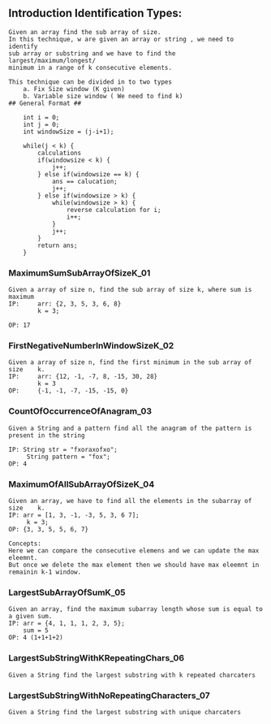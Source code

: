 ## Introduction Identification Types:

	Given an array find the sub array of size.
	In this technique, w are given an array or string , we need to identify 
	sub array or substring and we have to find the largest/maximum/longest/
	minimum in a range of k consecutive elements.
	
	This technique can be divided in to two types 
		a. Fix Size window (K given)
		b. Variable size window ( We need to find k)
	## General Format ##
		
		int i = 0;
		int j = 0;
		int windowSize = (j-i+1);
		
		while(j < k) {
			calculations
			if(windowsize < k) {
				j++;
			} else if(windowsize == k) {
				ans == calucation;
				j++;
			} else if(windowsize > k) {
				while(windowsize > k) {
					reverse calculation for i;
					i++;
				}
				j++;
			}
			return ans;
		}
		
### MaximumSumSubArrayOfSizeK_01
	Given a array of size n, find the sub array of size k, where sum is 	maximum
	IP: 	arr: {2, 3, 5, 3, 6, 8}
			k = 3;
	
	OP: 17
	
### FirstNegativeNumberInWindowSizeK_02
	Given a array of size n, find the first minimum in the sub array of size 	k.
	IP: 	arr: {12, -1, -7, 8, -15, 30, 28}
			k = 3
	OP:		{-1, -1, -7, -15, -15, 0}	

### CountOfOccurrenceOfAnagram_03
	Given a String and a pattern find all the anagram of the pattern is 	present in the string
	
	IP: String str = "fxoraxofxo";
		 String pattern = "fox";
	OP: 4	 

### MaximumOfAllSubArrayOfSizeK_04		
	Given an array, we have to find all the elements in the subarray of size 	k.
	IP: arr = [1, 3, -1, -3, 5, 3, 6 7];
		 k = 3;
	OP: {3, 3, 5, 5, 6, 7}	  
	
	Concepts:
	Here we can compare the consecutive elemens and we can update the max eleemnt.
	But once we delete the max element then we should have max eleemnt in remainin k-1 window.
	
### LargestSubArrayOfSumK_05
    Given an array, find the maximum subarray length whose sum is equal to a given sum.
    IP: arr = {4, 1, 1, 1, 2, 3, 5};
        sum = 5
    OP: 4 (1+1+1+2)

### LargestSubStringWithKRepeatingChars_06
    Given a String find the largest substring with k repeated charcaters 

### LargestSubStringWithNoRepeatingCharacters_07
    Given a String find the largest substring with unique charcaters 
	
